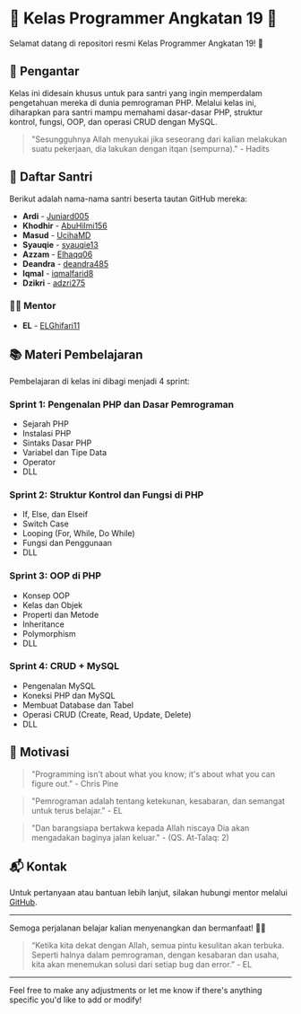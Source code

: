 
# 🌟 Kelas Programmer Angkatan 19 🌟

Selamat datang di repositori resmi Kelas Programmer Angkatan 19! 🎉

## 🚀 Pengantar

Kelas ini didesain khusus untuk para santri yang ingin memperdalam pengetahuan mereka di dunia pemrograman PHP. Melalui kelas ini, diharapkan para santri mampu memahami dasar-dasar PHP, struktur kontrol, fungsi, OOP, dan operasi CRUD dengan MySQL.

> "Sesungguhnya Allah menyukai jika seseorang dari kalian melakukan suatu pekerjaan, dia lakukan dengan itqan (sempurna)." - Hadits

## 📝 Daftar Santri

Berikut adalah nama-nama santri beserta tautan GitHub mereka:

- **Ardi** - [Juniard005](https://github.com/Juniard005)
- **Khodhir** - [AbuHilmi156](https://github.com/AbuHilmi156)
- **Masud** - [UcihaMD](https://github.com/UcihaMD)
- **Syauqie** - [syauqie13](https://github.com/syauqie13)
- **Azzam** - [Elhaqq06](https://github.com/Elhaqq06)
- **Deandra** - [deandra485](https://github.com/deandra485)
- **Iqmal** - [iqmalfarid8](https://github.com/iqmalfarid8)
- **Dzikri** - [adzri275](https://github.com/adzri275)

### 🧑‍🏫 Mentor

- **EL** - [ELGhifari11](https://github.com/ELGhifari11)

## 📚 Materi Pembelajaran

Pembelajaran di kelas ini dibagi menjadi 4 sprint:

### Sprint 1: Pengenalan PHP dan Dasar Pemrograman

- Sejarah PHP
- Instalasi PHP
- Sintaks Dasar PHP
- Variabel dan Tipe Data
- Operator
- DLL

### Sprint 2: Struktur Kontrol dan Fungsi di PHP

- If, Else, dan Elseif
- Switch Case
- Looping (For, While, Do While)
- Fungsi dan Penggunaan
- DLL

### Sprint 3: OOP di PHP

- Konsep OOP
- Kelas dan Objek
- Properti dan Metode
- Inheritance
- Polymorphism
- DLL

### Sprint 4: CRUD + MySQL

- Pengenalan MySQL
- Koneksi PHP dan MySQL
- Membuat Database dan Tabel
- Operasi CRUD (Create, Read, Update, Delete)
- DLL

## 🌟 Motivasi

> "Programming isn't about what you know; it's about what you can figure out." - Chris Pine

> "Pemrograman adalah tentang ketekunan, kesabaran, dan semangat untuk terus belajar." - EL

> "Dan barangsiapa bertakwa kepada Allah niscaya Dia akan mengadakan baginya jalan keluar." - (QS. At-Talaq: 2)

## 📬 Kontak

Untuk pertanyaan atau bantuan lebih lanjut, silakan hubungi mentor melalui [GitHub](https://github.com/ELGhifari11).

---

Semoga perjalanan belajar kalian menyenangkan dan bermanfaat! 🌱✨

> “Ketika kita dekat dengan Allah, semua pintu kesulitan akan terbuka. Seperti halnya dalam pemrograman, dengan kesabaran dan usaha, kita akan menemukan solusi dari setiap bug dan error.” - EL

---

Feel free to make any adjustments or let me know if there's anything specific you'd like to add or modify!
